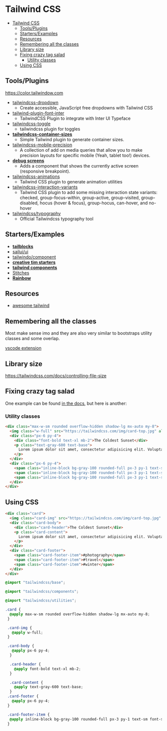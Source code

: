 # Tailwind CSS

- [Tailwind CSS](#tailwind-css)
  - [Tools/Plugins](#toolsplugins)
  - [Starters/Examples](#startersexamples)
  - [Resources](#resources)
  - [Remembering all the classes](#remembering-all-the-classes)
  - [Library size](#library-size)
  - [Fixing crazy tag salad](#fixing-crazy-tag-salad)
    - [Utility classes](#utility-classes)
  - [Using CSS](#using-css)

## Tools/Plugins
https://color.tailwindow.com
- [tailwindcss-dropdown](https://github.com/estevanmaito/tailwindcss-dropdown)
  - Create accessible, JavaScript free dropdowns with Tailwind CSS
- [tailwind-plugin-font-inter](https://github.com/imsus/tailwind-plugin-font-inter)
  - TailwindCSS Plugin to integrate with Inter UI Typeface
- [tailwindcss-toggle](https://github.com/saraElsanan/tailwindcss-toggle)
  - tailwindcss plugin for toggles
- [__tailwindcss-container-sizes__](https://github.com/Log1x/tailwindcss-container-sizes)
  - Simple Tailwind plugin to generate container sizes.
- [tailwindcss-mobile-precision](https://github.com/robksawyer/tailwindcss-mobile-precision)
  - A collection of add on media queries that allow you to make precision layouts for specific mobile (Yeah, tablet too!) devices.
- [__debug screens__](https://github.com/jorenvanhee/tailwindcss-debug-screens)
  -  Adds a component that shows the currently active screen (responsive breakpoint).
- [tailwindcss-animations](https://github.com/benface/tailwindcss-animations)
  - Tailwind CSS plugin to generate animation utilities
- [tailwindcss-interaction-variants](https://github.com/benface/tailwindcss-interaction-variants)
  - Tailwind CSS plugin to add some missing interaction state variants: checked, group-focus-within, group-active, group-visited, group-disabled, hocus (hover & focus), group-hocus, can-hover, and no-hover
- [tailwindcss/typography](https://github.com/tailwindcss/typography)
  - Official Tailwindcss typography tool

## Starters/Examples

- [__tailblocks__](https://mertjf.github.io/tailblocks)
- [sailui/ui](https://github.com/sailui/ui)
- [tailwindo/component](https://github.com/tailwindow/component)
- [__creative tim starters__](https://www.creative-tim.com/learning-lab/tailwind-starter-kit/presentation)
- [__tailwind components__](https://tailwindcomponents.com)
- [Stitches](https://stitches.hyperyolo.com/)
- [__Rainbow__](https://rainbow.otovo.com/core/typography)

## Resources

- [awesome tailwind](https://project-awesome.org/aniftyco/awesome-tailwindcss)

## Remembering all the classes

Most make sense imo and they are also very similar to bootstraps utility classes and some overlap.

[vscode extension](https://github.com/bradlc/vscode-tailwindcss)

## Library size

https://tailwindcss.com/docs/controlling-file-size

## Fixing crazy tag salad

One example can be found [in the docs](https://tailwindcss.com/components/buttons/), but here is another:

### Utility classes

```html
<div class="max-w-sm rounded overflow-hidden shadow-lg mx-auto my-8">
  <img class="w-full" src="https://tailwindcss.com/img/card-top.jpg" alt="Sunset in the mountains">
  <div class="px-6 py-4">
    <div class="font-bold text-xl mb-2">The Coldest Sunset</div>
    <p class="text-gray-600 text-base">
      Lorem ipsum dolor sit amet, consectetur adipisicing elit. Voluptatibus quia, nulla! Maiores et perferendis eaque, exercitationem praesentium nihil.
    </p>
  </div>
  <div class="px-6 py-4">
    <span class="inline-block bg-gray-100 rounded-full px-3 py-1 text-sm font-semibold text-gray-600 mr-2">#photography</span>
    <span class="inline-block bg-gray-100 rounded-full px-3 py-1 text-sm font-semibold text-gray-600 mr-2">#travel</span>
    <span class="inline-block bg-gray-100 rounded-full px-3 py-1 text-sm font-semibold text-gray-600">#winter</span>
  </div>
</div>
```

## Using CSS

```html
<div class="card">
  <img class="card-img" src="https://tailwindcss.com/img/card-top.jpg" alt="Sunset in the mountains">
  <div class="card-body">
    <div class="card-header">The Coldest Sunset</div>
    <p class="card-content">
      Lorem ipsum dolor sit amet, consectetur adipisicing elit. Voluptatibus quia, nulla! Maiores et perferendis eaque, exercitationem praesentium nihil.
    </p>
  </div>
  <div class="card-footer">
    <span class="card-footer-item">#photography</span>
    <span class="card-footer-item">#travel</span>
    <span class="card-footer-item">#winter</span>
  </div>
</div>
```

```css
@import "tailwindcss/base";

@import "tailwindcss/components";

@import "tailwindcss/utilities";

.card {
  @apply max-w-sm rounded overflow-hidden shadow-lg mx-auto my-8;
 }

 .card-img {
   @apply w-full;
 }

 .card-body {
   @apply px-6 py-4;
  }

  .card-header {
    @apply font-bold text-xl mb-2;
  }

  .card-content {
    @apply text-gray-600 text-base;
  }
 .card-footer {
   @apply px-6 py-4;
 }

 .card-footer-item {
  @apply inline-block bg-gray-100 rounded-full px-3 py-1 text-sm font-semibold text-gray-600 mr-2;
 }
```
